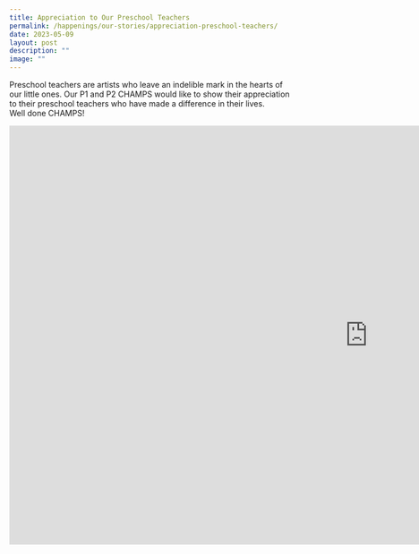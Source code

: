 ```yaml
---
title: Appreciation to Our Preschool Teachers
permalink: /happenings/our-stories/appreciation-preschool-teachers/
date: 2023-05-09
layout: post
description: ""
image: ""
---
```

Preschool teachers are artists who leave an indelible mark in the hearts of our little ones. Our P1 and P2 CHAMPS would like to show their appreciation to their preschool teachers who have made a difference in their lives.  
Well done CHAMPS!

<iframe src="https://docs.google.com/presentation/d/e/2PACX-1vRAr8F2DzX9h1sjdLQE-SMgbBIX04jnQl2kyBDRrD2dZRNmOnlDV4yNfqwjI8esYQ/embed?start=true&amp;loop=true&amp;delayms=3000" frameborder="0" width="1280" height="749" allowfullscreen="true"></iframe>